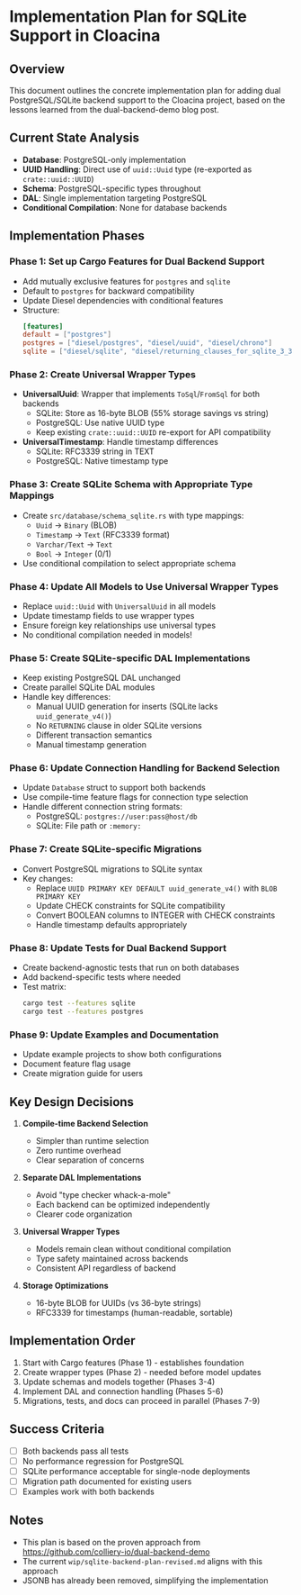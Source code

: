 # Implementation Plan for SQLite Support in Cloacina


## Overview
This document outlines the concrete implementation plan for adding dual PostgreSQL/SQLite backend support to the Cloacina project, based on the lessons learned from the dual-backend-demo blog post.

## Current State Analysis
- **Database**: PostgreSQL-only implementation
- **UUID Handling**: Direct use of `uuid::Uuid` type (re-exported as `crate::uuid::UUID`)
- **Schema**: PostgreSQL-specific types throughout
- **DAL**: Single implementation targeting PostgreSQL
- **Conditional Compilation**: None for database backends

## Implementation Phases

### Phase 1: Set up Cargo Features for Dual Backend Support
- Add mutually exclusive features for `postgres` and `sqlite`
- Default to `postgres` for backward compatibility
- Update Diesel dependencies with conditional features
- Structure:
  ```toml
  [features]
  default = ["postgres"]
  postgres = ["diesel/postgres", "diesel/uuid", "diesel/chrono"]
  sqlite = ["diesel/sqlite", "diesel/returning_clauses_for_sqlite_3_35"]
  ```

### Phase 2: Create Universal Wrapper Types
- **UniversalUuid**: Wrapper that implements `ToSql`/`FromSql` for both backends
  - SQLite: Store as 16-byte BLOB (55% storage savings vs string)
  - PostgreSQL: Use native UUID type
  - Keep existing `crate::uuid::UUID` re-export for API compatibility
- **UniversalTimestamp**: Handle timestamp differences
  - SQLite: RFC3339 string in TEXT
  - PostgreSQL: Native timestamp type

### Phase 3: Create SQLite Schema with Appropriate Type Mappings
- Create `src/database/schema_sqlite.rs` with type mappings:
  - `Uuid` → `Binary` (BLOB)
  - `Timestamp` → `Text` (RFC3339 format)
  - `Varchar/Text` → `Text`
  - `Bool` → `Integer` (0/1)
- Use conditional compilation to select appropriate schema

### Phase 4: Update All Models to Use Universal Wrapper Types
- Replace `uuid::Uuid` with `UniversalUuid` in all models
- Update timestamp fields to use wrapper types
- Ensure foreign key relationships use universal types
- No conditional compilation needed in models!

### Phase 5: Create SQLite-specific DAL Implementations
- Keep existing PostgreSQL DAL unchanged
- Create parallel SQLite DAL modules
- Handle key differences:
  - Manual UUID generation for inserts (SQLite lacks `uuid_generate_v4()`)
  - No `RETURNING` clause in older SQLite versions
  - Different transaction semantics
  - Manual timestamp generation

### Phase 6: Update Connection Handling for Backend Selection
- Update `Database` struct to support both backends
- Use compile-time feature flags for connection type selection
- Handle different connection string formats:
  - PostgreSQL: `postgres://user:pass@host/db`
  - SQLite: File path or `:memory:`

### Phase 7: Create SQLite-specific Migrations
- Convert PostgreSQL migrations to SQLite syntax
- Key changes:
  - Replace `UUID PRIMARY KEY DEFAULT uuid_generate_v4()` with `BLOB PRIMARY KEY`
  - Update CHECK constraints for SQLite compatibility
  - Convert BOOLEAN columns to INTEGER with CHECK constraints
  - Handle timestamp defaults appropriately

### Phase 8: Update Tests for Dual Backend Support
- Create backend-agnostic tests that run on both databases
- Add backend-specific tests where needed
- Test matrix:
  ```bash
  cargo test --features sqlite
  cargo test --features postgres
  ```

### Phase 9: Update Examples and Documentation
- Update example projects to show both configurations
- Document feature flag usage
- Create migration guide for users

## Key Design Decisions

1. **Compile-time Backend Selection**
   - Simpler than runtime selection
   - Zero runtime overhead
   - Clear separation of concerns

2. **Separate DAL Implementations**
   - Avoid "type checker whack-a-mole"
   - Each backend can be optimized independently
   - Clearer code organization

3. **Universal Wrapper Types**
   - Models remain clean without conditional compilation
   - Type safety maintained across backends
   - Consistent API regardless of backend

4. **Storage Optimizations**
   - 16-byte BLOB for UUIDs (vs 36-byte strings)
   - RFC3339 for timestamps (human-readable, sortable)

## Implementation Order
1. Start with Cargo features (Phase 1) - establishes foundation
2. Create wrapper types (Phase 2) - needed before model updates
3. Update schemas and models together (Phases 3-4)
4. Implement DAL and connection handling (Phases 5-6)
5. Migrations, tests, and docs can proceed in parallel (Phases 7-9)

## Success Criteria
- [ ] Both backends pass all tests
- [ ] No performance regression for PostgreSQL
- [ ] SQLite performance acceptable for single-node deployments
- [ ] Migration path documented for existing users
- [ ] Examples work with both backends

## Notes
- This plan is based on the proven approach from https://github.com/colliery-io/dual-backend-demo
- The current `wip/sqlite-backend-plan-revised.md` aligns with this approach
- JSONB has already been removed, simplifying the implementation
